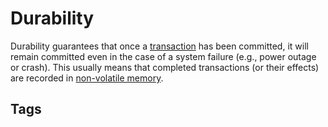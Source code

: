# Durability

Durability guarantees that once a [transaction](../202312292240) has been committed, it will remain committed even in the case of a system failure (e.g., power outage or crash). This usually means that completed transactions (or their effects) are recorded in [non-volatile memory](https://en.wikipedia.org/wiki/Non-volatile_memory).  

## Tags
